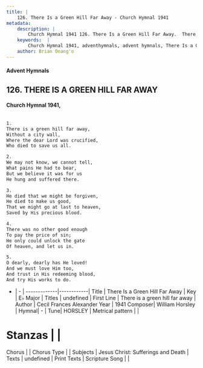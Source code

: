 ```yaml
---
title: |
    126. There Is a Green Hill Far Away - Church Hymnal 1941
metadata:
    description: |
        Church Hymnal 1941 126. There Is a Green Hill Far Away.  There is a green hill far away, Without a city wall, Where the dear Lord was crucified, Who died to save us all.  
    keywords:  |
        Church Hymnal 1941, adventhymnals, advent hymnals, There Is a Green Hill Far Away, There is a green hill far away. 
    author: Brian Onang'o
---
```


#### Advent Hymnals
## 126. THERE IS A GREEN HILL FAR AWAY
####  Church Hymnal 1941,

```txt

1.
There is a green hill far away,
Without a city wall,
Where the dear Lord was crucified,
Who died to save us all.

2.
We may not know, we cannot tell,
What pains He had to bear,
But we believe it was for us
He hung and suffered there.

3.
He died that we might be forgiven,
He died to make us good,
That we might go at last to heaven,
Saved by His precious blood.

4.
There was no other good enough
To pay the price of sin;
He only could unlock the gate
Of heaven, and let us in.

5.
O dearly, dearly has He loved!
And we must love Him too,
And trust in His redeeming blood,
And try His works to do.


```

- |   -  |
-------------|------------|
Title | There Is a Green Hill Far Away |
Key | E♭ Major |
Titles | undefined |
First Line | There is a green hill far away |
Author | Cecil Frances Alexander
Year | 1941
Composer| William Horsley |
Hymnal|  - |
Tune| HORSLEY |
Metrical pattern | |
# Stanzas |  |
Chorus |  |
Chorus Type |  |
Subjects | Jesus Christ: Sufferings and Death |
Texts | undefined |
Print Texts | 
Scripture Song |  |
    
